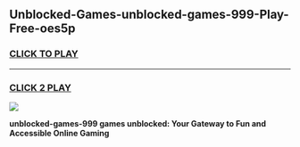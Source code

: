 
## Unblocked-Games-unblocked-games-999-Play-Free-oes5p
<h3>
<a href="https://premium76.site?title=unblocked-games-999&ref=22A">CLICK TO PLAY</a></h3>
<hr>

<h3>
<a href="https://premium76.site?title=unblocked-games-999&ref=22A">CLICK 2 PLAY</a>
  
</h3>

<a href="https://premium76.site?title=unblocked-games-999&ref=22A"><img src="https://clearcache.store/games.png"></a>


**unblocked-games-999 games unblocked: Your Gateway to Fun and Accessible Online Gaming**
